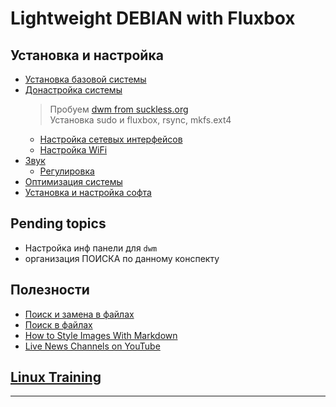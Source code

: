 # Lightweight DEBIAN with Fluxbox

## Установка и настройка

- [Установка базовой системы](base-inst/index.md)
- [Донастройка системы](aft-inst/index.md)
  > Пробуем [dwm from suckless.org](suckless/index.md)  
  > Установка sudo и fluxbox, rsync, mkfs.ext4
	- [Настройка сетевых интерфейсов](aft-inst/net-if.md)
	- [Настройка WiFi](aft-inst/wifi.md)
- [Звук](drivers.md)
  - [Регулировка](pavucontrol.md)
- [Оптимизация системы](sys-tune/index.md)
- [Установка и настройка софта](soft-inst/index.md)


## Pending topics

- Настройка инф панели для `dwm`
- организация ПОИСКА по данному конспекту

## Полезности

- [Поиск и замена в файлах](useful/find-replace-in-files.md)
- [Поиск в файлах](useful/find-in-files.md)
- [How to Style Images With Markdown](https://www.xaprb.com/blog/how-to-style-images-with-markdown/)
- [Live News Channels on YouTube](useful/news.md)

## [Linux Training](training/linux/index.md)
--- 
